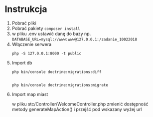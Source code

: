 <h1>Instrukcja</h1>

<ol>
<li>Pobrać pliki
</li>
<li>Pobrać pakiety
<code>composer install</code>
</li>
<li>w pliku .env ustawić danę do bazy np.
<code>DATABASE_URL=mysql://www:www@127.0.0.1:/zadanie_10022018</code>
</li>
<li>
Włączenie serwera
<p><code>php -S 127.0.0.1:8000 -t public</code></p>
</li>
<li>Import db
<p><code>php bin/console doctrine:migrations:diff
   
   php bin/console doctrine:migrations:migrate</code></p>
</li>
<li>Import map miast
<p> w pliku stc/Controller/WelcomeController.php zmienić dostępność metody generateMapAction() i przejść pod wskazany wyżej url
</li>
</ol>